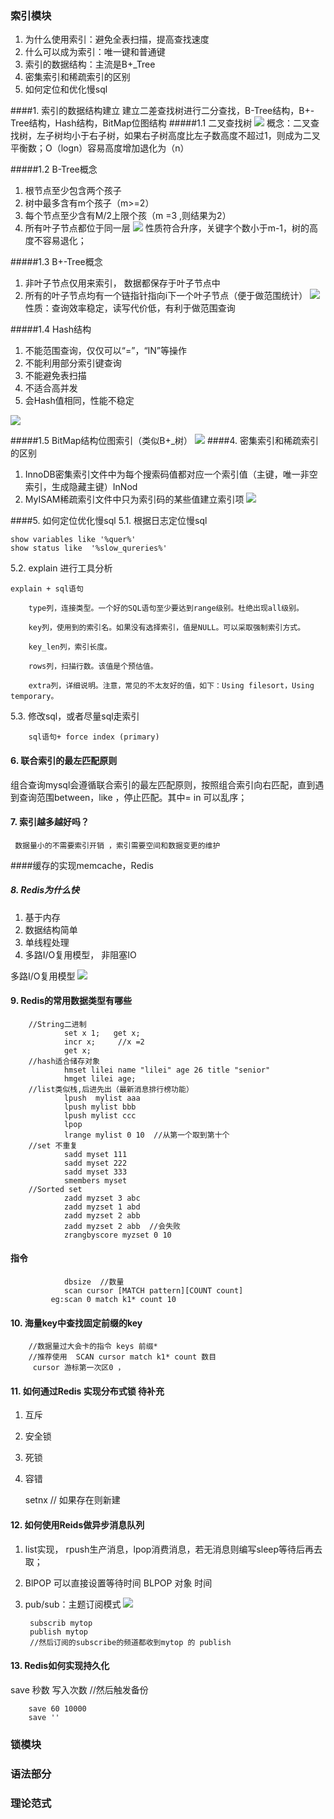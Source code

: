 ### 索引模块
1.  为什么使用索引：避免全表扫描，提高查找速度
2. 什么可以成为索引：唯一键和普通键
3. 索引的数据结构：主流是B+_Tree
4. 密集索引和稀疏索引的区别
5. 如何定位和优化慢sql

  
    

####1. 索引的数据结构建立
 建立二差查找树进行二分查找，B-Tree结构，B+-Tree结构，Hash结构，BitMap位图结构
#####1.1 二叉查找树
![](http://ww1.sinaimg.cn/large/b06adeeegy1g0nqgod5a7j21gk0qldkd.jpg)
概念：二叉查找树，左子树均小于右子树，如果右子树高度比左子数高度不超过1，则成为二叉平衡数；O（logn）容易高度增加退化为（n）

#####1.2 B-Tree概念
1. 根节点至少包含两个孩子
2. 树中最多含有m个孩子（m>=2）
3. 每个节点至少含有M/2上限个孩（m =3 ,则结果为2）
4. 所有叶子节点都位于同一层
![](http://ww1.sinaimg.cn/large/b06adeeegy1g0nqhkaow5j21e40pmh1o.jpg)
性质符合升序，关键字个数小于m-1，树的高度不容易退化；

#####1.3 B+-Tree概念 
1. 非叶子节点仅用来索引， 数据都保存于叶子节点中
2. 所有的叶子节点均有一个链指针指向i下一个叶子节点（便于做范围统计）
![](http://ww1.sinaimg.cn/large/b06adeeegy1g0nqjd8789j21cx0plh3x.jpg)
性质：查询效率稳定，读写代价低，有利于做范围查询

#####1.4 Hash结构
1. 不能范围查询，仅仅可以“=”，“IN”等操作
2. 不能利用部分索引键查询
3. 不能避免表扫描
4. 不适合高并发
5. 会Hash值相同，性能不稳定 

![](http://ww1.sinaimg.cn/large/b06adeeegy1g0nqn27kasj216c0mgtmz.jpg)
    
#####1.5 BitMap结构位图索引（类似B+_树）
    ![](http://ww1.sinaimg.cn/large/b06adeeegy1g0nqv0c3ppj213l0pkwlh.jpg)
####4.  密集索引和稀疏索引的区别
1. InnoDB密集索引文件中为每个搜索码值都对应一个索引值（主键，唯一非空索引，生成隐藏主键）InNod
2. MyISAM稀疏索引文件中只为索引码的某些值建立索引项
![](http://ww1.sinaimg.cn/large/b06adeeegy1g0o8azbd8vj21ag0n94dj.jpg)

####5.  如何定位优化慢sql
5.1. 根据日志定位慢sql

    show variables like '%quer%'
    show status like  '%slow_qureries%'

5.2. explain 进行工具分析
    
    explain + sql语句
    
        type列，连接类型。一个好的SQL语句至少要达到range级别。杜绝出现all级别。
        
        key列，使用到的索引名。如果没有选择索引，值是NULL。可以采取强制索引方式。
        
        key_len列，索引长度。
        
        rows列，扫描行数。该值是个预估值。
        
        extra列，详细说明。注意，常见的不太友好的值，如下：Using filesort，Using temporary。
5.3. 修改sql，或者尽量sql走索引
        
        sql语句+ force index (primary)

#### 6. 联合索引的最左匹配原则
  组合查询mysql会遵循联合索引的最左匹配原则，按照组合索引向右匹配，直到遇到查询范围between，like ，停止匹配。其中= in 可以乱序；

#### 7. 索引越多越好吗？
     数据量小的不需要索引开销 ，索引需要空间和数据变更的维护

####缓存的实现memcache，Redis

##### 8. Redis为什么快
1. 基于内存
2. 数据结构简单
3. 单线程处理
4. 多路I/O复用模型， 非阻塞IO

多路I/O复用模型
![](http://ww1.sinaimg.cn/large/b06adeeegy1g0o9129gmkj218m0pe0y3.jpg)


#### 9.  Redis的常用数据类型有哪些         
               
        //String二进制
                set x 1;   get x;
                incr x;     //x =2 
                get x;
        //hash适合储存对象
                hmset lilei name "lilei" age 26 title "senior"
                hmget lilei age;
        //list类似栈,后进先出（最新消息排行榜功能）
                lpush  mylist aaa
                lpush mylist bbb
                lpush mylist ccc
                lpop 
                lrange mylist 0 10  //从第一个取到第十个
        //set 不重复
                sadd myset 111
                sadd myset 222
                sadd myset 333
                smembers myset
        //Sorted set
                zadd myzset 3 abc
                zadd myzset 1 abd
                zadd myzset 2 abb
                zadd myzset 2 abb  //会失败
                zrangbyscore myzset 0 10 
               
#### 指令
                
                dbsize  //数量
                scan cursor [MATCH pattern][COUNT count]
             eg:scan 0 match k1* count 10
             
 
 #### 10. 海量key中查找固定前缀的key
        //数据量过大会卡的指令 keys 前缀*
        //推荐使用  SCAN cursor match k1* count 数目
         cursor 游标第一次区0 ，
 #### 11. 如何通过Redis 实现分布式锁 待补充
 
 1. 互斥
 2. 安全锁
 3. 死锁
 4. 容错
       
       setnx    //  如果存在则新建
       
                
#### 12. 如何使用Reids做异步消息队列
1. list实现， rpush生产消息，lpop消费消息，若无消息则编写sleep等待后再去取；

2. BlPOP  可以直接设置等待时间     BLPOP  对象 时间

3. pub/sub：主题订阅模式
![](http://ww1.sinaimg.cn/large/b06adeeegy1g0oaq8f7f9j21e60r3ti6.jpg)

        
        subscrib mytop
        publish mytop
        //然后订阅的subscribe的频道都收到mytop 的 publish
           
#### 13. Redis如何实现持久化
save  秒数 写入次数    //然后触发备份
        
        save 60 10000
        save '' 

  

### 锁模块

### 语法部分

### 理论范式
